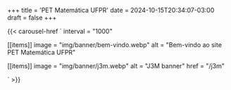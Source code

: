 +++
title = 'PET Matemática UFPR'
date = 2024-10-15T20:34:07-03:00
draft = false
+++

{{< carousel-href `
interval = "1000"

[[items]]
image = "img/banner/bem-vindo.webp"
alt = "Bem-vindo ao site PET Matemática UFPR"

[[items]]
image = "img/banner/j3m.webp"
alt = "J3M banner"
href = "/j3m"

` >}}
